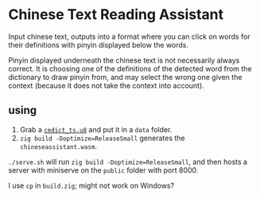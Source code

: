 # Chinese Text Reading Assistant

Input chinese text, outputs into a format where you can click on words for their definitions with pinyin displayed below the words.

Pinyin displayed underneath the chinese text is not necessarily always correct. It is choosing one of the definitions of the detected word from the dictionary to draw pinyin from, and may select the wrong one given the context (because it does not take the context into account).

## using

1. Grab a [`cedict_ts.u8`](https://www.mdbg.net/chinese/dictionary?page=cedict) and put it in a `data` folder.
2. `zig build -Doptimize=ReleaseSmall` generates the `chineseassistant.wasm`.

`./serve.sh` will run `zig build -Doptimize=ReleaseSmall`, and then hosts a server with miniserve on the `public` folder with port 8000.

I use `cp` in `build.zig`; might not work on Windows?
